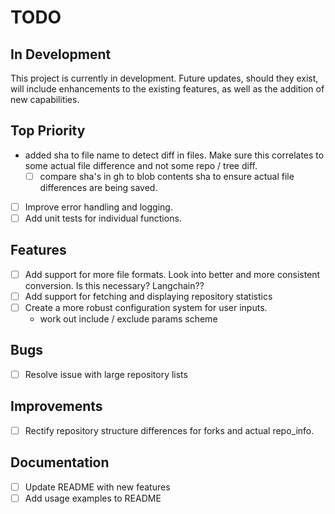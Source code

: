# TODO

## In Development
This project is currently in development. Future updates, should they exist, will include enhancements to the existing features, as well as the addition of new capabilities.

## Top Priority
- added sha to file name to detect diff in files.  Make sure this correlates to some actual file difference and not some repo / tree diff.
  - [ ] compare sha's in gh to blob contents sha to ensure actual file differences are being saved.
  
- [ ] Improve error handling and logging.
- [ ] Add unit tests for individual functions.

## Features
- [ ] Add support for more file formats. Look into better and more consistent conversion. Is this necessary? Langchain??
- [ ] Add support for fetching and displaying repository statistics
- [ ] Create a more robust configuration system for user inputs.
    - work out include / exclude params scheme
## Bugs
- [ ] Resolve issue with large repository lists

## Improvements
- [ ] Rectify repository structure differences for forks and actual repo_info.

## Documentation
- [ ] Update README with new features
- [ ] Add usage examples to README